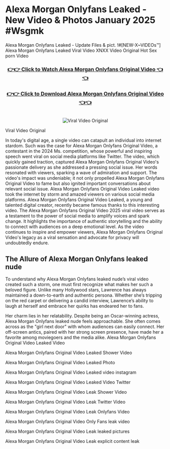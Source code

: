 # Alexa Morgan Onlyfans Leaked - New Video & Photos January 2025 #Wsgmk

Alexa Morgan Onlyfans Leaked - Update Files & pict. !#[NEW-X~VIDEOs™] Alexa Morgan Onlyfans Leaked Viral Video XNXX Video Original Hot Sex porn Video
<br>
<div align="center">
<h3><a href="https://links2leaks.com?utm_source=alexamorgan&utm_medium=gitlong" rel="nofollow">👉👉 Click to Watch Alexa Morgan Onlyfans Original Video 👈👈</a></h3>
<h3><a href="https://links2leaks.com?utm_source=alexamorgan&utm_medium=gitlong" rel="nofollow">👉👉 Click to Download Alexa Morgan Onlyfans Original Video 👈👈</a></h3>
<br>
<a href="https://links2leaks.com?utm_source=alexamorgan&utm_medium=gitlong" rel="nofollow"><img src="https://i.ibb.co/Gkj2r4b/banner.png" alt="Viral Video Original" style="max-width: 100%; display: inline-block;" data-target="animated-image.originalImage"></a>
</div>

Viral Video Original

In today's digital age, a single video can catapult an individual into internet stardom. Such was the case for Alexa Morgan Onlyfans Original Video, a contestant in the 2024 Ms. competition, whose powerful and inspiring speech went viral on social media platforms like Twitter.
The video, which quickly gained traction, captured Alexa Morgan Onlyfans Original Video's passionate delivery as she addressed a pressing social issue. Her words resonated with viewers, sparking a wave of admiration and support. The video's impact was undeniable; it not only propelled Alexa Morgan Onlyfans Original Video to fame but also ignited important conversations about relevant social issue.
Alexa Morgan Onlyfans Original Video Leaked video took the internet by storm and amazed viewers on various social media platforms. Alexa Morgan Onlyfans Original Video Leaked, a young and talented digital creator, recently became famous thanks to this interesting video.
The Alexa Morgan Onlyfans Original Video 2025 viral video serves as a testament to the power of social media to amplify voices and spark change. It highlights the importance of authentic storytelling and the ability to connect with audiences on a deep emotional level. As the video continues to inspire and empower viewers, Alexa Morgan Onlyfans Original Video's legacy as a viral sensation and advocate for privacy will undoubtedly endure.

<h2>The Allure of Alexa Morgan Onlyfans leaked nude</h2>


To understand why Alexa Morgan Onlyfans leaked nude’s viral video created such a storm, one must first recognize what makes her such a beloved figure. Unlike many Hollywood stars, Lawrence has always maintained a down-to-earth and authentic persona. Whether she’s tripping on the red carpet or delivering a candid interview, Lawrence’s ability to laugh at herself and embrace her quirks has endeared her to fans.

Her charm lies in her relatability. Despite being an Oscar-winning actress, Alexa Morgan Onlyfans leaked nude feels approachable. She often comes across as the "girl next door" with whom audiences can easily connect. Her off-screen antics, paired with her strong screen presence, have made her a favorite among moviegoers and the media alike.
Alexa Morgan Onlyfans Original Video Leaked Video

Alexa Morgan Onlyfans Original Video Leaked Shower Video

Alexa Morgan Onlyfans Original Video Leaked Photo

Alexa Morgan Onlyfans Original Video Leaked video instagram

Alexa Morgan Onlyfans Original Video Leaked Video Twitter

Alexa Morgan Onlyfans Original Video Leak Shower Video

Alexa Morgan Onlyfans Original Video Leak Twitter Video

Alexa Morgan Onlyfans Original Video Leak Onlyfans Video

Alexa Morgan Onlyfans Original Video Only Fans leak video

Alexa Morgan Onlyfans Original Video Leak leaked pictures

Alexa Morgan Onlyfans Original Video Leak explicit content leak